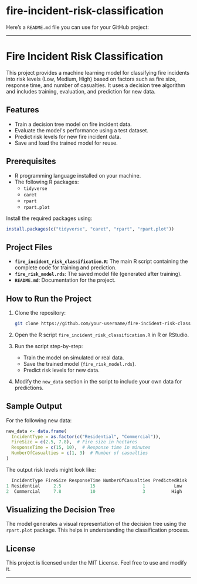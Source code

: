 # fire-incident-risk-classification
Here’s a `README.md` file you can use for your GitHub project:

---

# Fire Incident Risk Classification

This project provides a machine learning model for classifying fire incidents into risk levels (Low, Medium, High) based on factors such as fire size, response time, and number of casualties. It uses a decision tree algorithm and includes training, evaluation, and prediction for new data.

## Features
- Train a decision tree model on fire incident data.
- Evaluate the model's performance using a test dataset.
- Predict risk levels for new fire incident data.
- Save and load the trained model for reuse.

## Prerequisites
- R programming language installed on your machine.
- The following R packages:
  - `tidyverse`
  - `caret`
  - `rpart`
  - `rpart.plot`

Install the required packages using:
```R
install.packages(c("tidyverse", "caret", "rpart", "rpart.plot"))
```

## Project Files
- **`fire_incident_risk_classification.R`**: The main R script containing the complete code for training and prediction.
- **`fire_risk_model.rds`**: The saved model file (generated after training).
- **`README.md`**: Documentation for the project.

## How to Run the Project

1. Clone the repository:
   ```bash
   git clone https://github.com/your-username/fire-incident-risk-classification.git
   ```
2. Open the R script `fire_incident_risk_classification.R` in R or RStudio.
3. Run the script step-by-step:
   - Train the model on simulated or real data.
   - Save the trained model (`fire_risk_model.rds`).
   - Predict risk levels for new data.

4. Modify the `new_data` section in the script to include your own data for predictions.

## Sample Output
For the following new data:
```R
new_data <- data.frame(
  IncidentType = as.factor(c("Residential", "Commercial")),
  FireSize = c(2.5, 7.8),  # Fire size in hectares
  ResponseTime = c(15, 10),  # Response time in minutes
  NumberOfCasualties = c(1, 3)  # Number of casualties
)
```

The output risk levels might look like:
```R
  IncidentType FireSize ResponseTime NumberOfCasualties PredictedRisk
1 Residential     2.5           15                  1           Low
2  Commercial     7.8           10                  3          High
```

## Visualizing the Decision Tree
The model generates a visual representation of the decision tree using the `rpart.plot` package. This helps in understanding the classification process.

## License
This project is licensed under the MIT License. Feel free to use and modify it.

---
